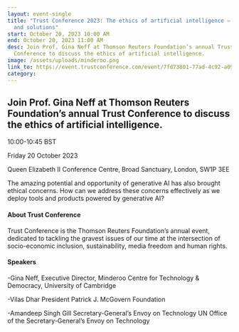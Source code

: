 ```yaml
---
layout: event-single
title: "Trust Conference 2023: The ethics of artificial intelligence – dilemmas
  and solutions"
start: October 20, 2023 10:00 AM
end: October 20, 2023 11:00 AM
desc: Join Prof. Gina Neff at Thomson Reuters Foundation’s annual Trust
  Conference to discuss the ethics of artificial intelligence.
image: /assets/uploads/minderoo.png
link_to: https://event.trustconference.com/event/7fd73801-77ad-4c92-a091-6df31d1e07e0/summary
category:
---
```

## Join Prof. Gina Neff at Thomson Reuters Foundation’s annual Trust Conference to discuss the ethics of artificial intelligence.

10:00-10:45 BST

Friday 20 October 2023

Queen Elizabeth II Conference Centre, Broad Sanctuary, London, SW1P 3EE

The amazing potential and opportunity of generative AI has also brought ethical concerns. How can we address these concerns effectively as we deploy tools and products powered by generative AI?

#### About Trust Conference

Trust Conference is the Thomson Reuters Foundation’s annual event, dedicated to tackling the gravest issues of our time at the intersection of socio-economic inclusion, sustainability, media freedom and human rights.

#### Speakers

\-Gina Neff, Executive Director, Minderoo Centre for Technology & Democracy, University of Cambridge

\-Vilas Dhar President Patrick J. McGovern Foundation

\-Amandeep Singh Gill Secretary-General’s Envoy on Technology UN Office of the Secretary-General’s Envoy on Technology